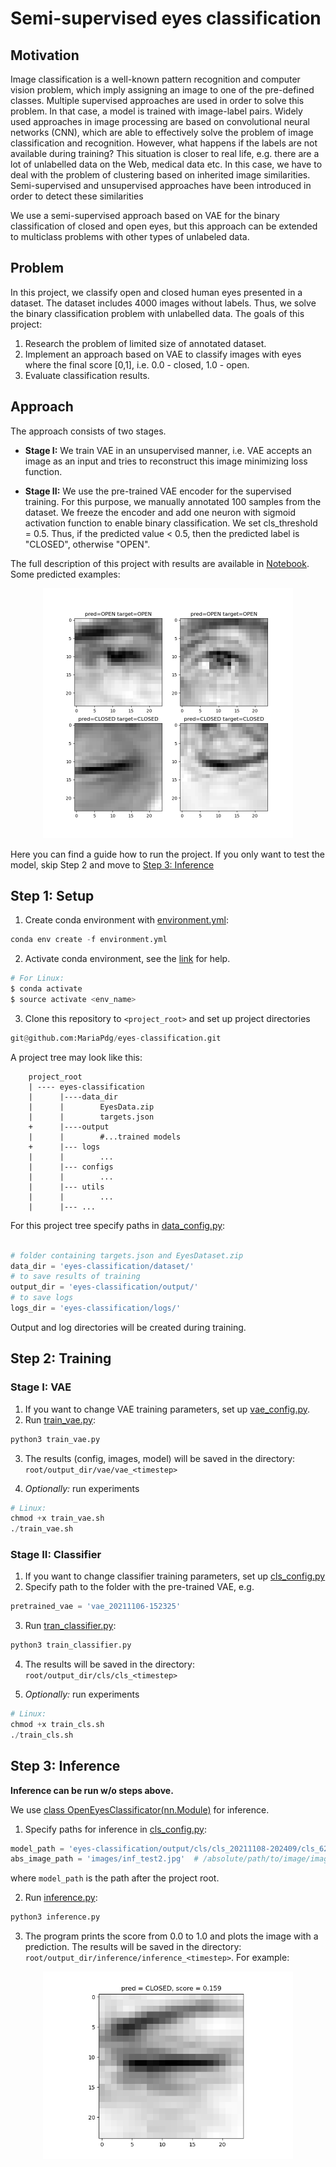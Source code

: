 # Semi-supervised eyes classification

## Motivation

Image classification is a well-known pattern recognition and computer vision problem, which imply assigning an image to 
one of the pre-defined classes. Multiple supervised approaches are used in order to solve this problem. In that case, 
a model is trained with image-label pairs. Widely used approaches in image processing are based on convolutional 
neural networks (CNN), which are able to effectively solve the problem of image classification and recognition. 
However, what happens if the labels are not available during training? This situation is closer to real life, 
e.g. there are a lot of unlabelled data on the Web, medical data etc. In this case, we have to deal with the problem 
of clustering based on inherited image similarities. Semi-supervised and unsupervised approaches have been introduced 
in order to detect these similarities 

We use a semi-supervised approach based on VAE for the binary classification of closed and open eyes, but this approach 
can be extended to multiclass problems with other types of unlabeled data. 

## Problem

In this project, we classify open and closed human eyes presented in a dataset. The dataset includes 4000 images without labels. 
Thus, we solve the binary classification problem with unlabelled data. The goals of this project:

1. Research the problem of limited size of annotated dataset.
2. Implement an approach based on VAE to classify images with eyes where the final score [0,1], i.e. 0.0 - closed, 1.0 - open.
3. Evaluate classification results.

## Approach

The approach consists of two stages. 

* **Stage I:**  We train VAE in an unsupervised manner, i.e. VAE accepts an image as an input and tries to reconstruct this image minimizing loss function. 


* **Stage II:**  We use the pre-trained VAE encoder for the supervised training. For this purpose, we manually annotated 100 samples from the dataset. We freeze the encoder and add one neuron with sigmoid activation function to enable binary classification. 
We set cls_threshold = 0.5. Thus, if the predicted value < 0.5, then the predicted label is "CLOSED", otherwise "OPEN". 

The full description of this project with results are available in [Notebook](Notebook.ipynb). Some predicted examples:

<p align="center">
<img src="images/predictions.png" alt="image1" width="400"/>
</p>

Here you can find a guide how to run the project. If you only want to test the model, skip Step 2 and move to [Step 3: Inference](#step-3-inference) 

## Step 1: Setup

1. Create conda environment with [environment.yml](environment.yml):
```python
conda env create -f environment.yml
```
2. Activate conda environment, see the [link](https://docs.conda.io/projects/conda/en/latest/user-guide/tasks/manage-environments.html#creating-an-environment-from-an-environment-yml-file)
for help.
```python
# For Linux:
$ conda activate
$ source activate <env_name>
```

3. Clone this repository to `<project_root>` and set up project directories

```python
git@github.com:MariaPdg/eyes-classification.git
```

A project tree may look like this: 
```
    project_root
    | ---- eyes-classification
    |      |----data_dir
    |      |        EyesData.zip
    |      |        targets.json
    +      |----output  
    |      |        #...trained models
    +      |--- logs
    |      |        ... 
    |      |--- configs
    |      |        ...
    |      |--- utils
    |      |        ...
    |      |--- ...
``` 

For this project tree specify paths in [data_config.py](configs/data_config.py):

```python

# folder containing targets.json and EyesDataset.zip
data_dir = 'eyes-classification/dataset/'
# to save results of training
output_dir = 'eyes-classification/output/'
# to save logs
logs_dir = 'eyes-classification/logs/'

```
Output and log directories will be created during training. 

## Step 2: Training

### Stage I: VAE

1. If you want to change VAE training parameters, set up [vae_config.py](configs/vae_config.py). 
2. Run [train_vae.py](train_vae.py):
```python
python3 train_vae.py 
```
3. The results (config, images, model) will be saved in the directory: `root/output_dir/vae/vae_<timestep>`

4. *Optionally:* run experiments

```python
# Linux:
chmod +x train_vae.sh
./train_vae.sh
```

### Stage II: Classifier

1. If you want to change classifier training parameters, set up [cls_config.py](configs/cls_config.py)
2. Specify path to the folder with the pre-trained VAE, e.g.
```python
pretrained_vae = 'vae_20211106-152325'
```
3. Run [tran_classifier.py](train_classifier.py):

```python
python3 train_classifier.py 
```

4. The results will be saved in the directory: `root/output_dir/cls/cls_<timestep>`


5. *Optionally:* run experiments

```python
# Linux:
chmod +x train_cls.sh
./train_cls.sh
```

## Step 3: Inference 
**Inference can be run w/o steps above.**

We use [class OpenEyesClassificator(nn.Module)](https://github.com/MariaPdg/eyes-classification/blob/1f94f381380513f60701e0ba6c82ca81efe02bab/inference.py#L18) for inference. 

1. Specify paths for inference in [cls_config.py](configs/cls_config.py):

```python
model_path = 'eyes-classification/output/cls/cls_20211108-202409/cls_6200_20211108-202409.pth'
abs_image_path = 'images/inf_test2.jpg'  # /absolute/path/to/image/image.jpg  
```
where `model_path` is the path after the project root.

2. Run [inference.py](inference.py):

```python
python3 inference.py 
```
3. The program prints the score from 0.0 to 1.0 and  plots the image with a prediction. 
The results will be saved in the directory: `root/output_dir/inference/inference_<timestep>`. For example:

[comment]: <> (![image]&#40;images/test2.png&#41;)

<p align="center">
<img src="images/test2.png" alt="image2" width="400"/>
</p>
